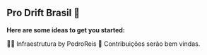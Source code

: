 ## Pro Drift Brasil 👋



**Here are some ideas to get you started:**

🙋‍♀️ Infraestrutura by PedroReis
🌈 Contribuições serão bem vindas.
